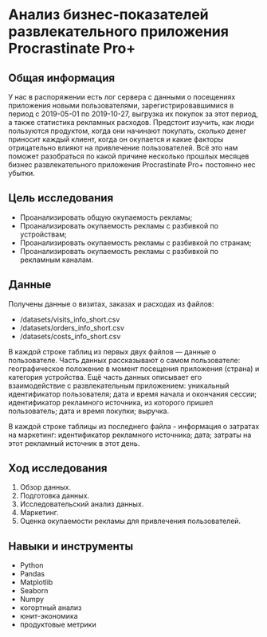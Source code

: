 # Анализ бизнес-показателей развлекательного приложения Procrastinate Pro+

## Общая информация

У нас в распоряжении есть лог сервера с данными о посещениях приложения новыми пользователями, зарегистрировавшимися в период с 2019-05-01 по 2019-10-27, выгрузка их покупок за этот период, а также статистика рекламных расходов. Предстоит изучить, как люди пользуются продуктом, когда они начинают покупать, сколько денег приносит каждый клиент, когда он окупается и какие факторы отрицательно влияют на привлечение пользователей. Всё это нам поможет разобраться по какой причине несколько прошлых месяцев бизнес развлекательного приложения Procrastinate Pro+ постоянно нес убытки.

## Цель исследования

- Проанализировать общую окупаемость рекламы;
- Проанализировать окупаемость рекламы с разбивкой по устройствам;
- Проанализировать окупаемость рекламы с разбивкой по странам;
- Проанализировать окупаемость рекламы с разбивкой по рекламным каналам.

## Данные

Получены данные о визитах, заказах и расходах из файлов:
 -   /datasets/visits_info_short.csv
 -   /datasets/orders_info_short.csv
 -   /datasets/costs_info_short.csv

В каждой строке таблиц из первых двух файлов — данные о пользователе. Часть данных рассказывают о самом пользователе: географическое положение в момент посещения приложения (страна) и категория устройства. Ещё часть данных описывает его взаимодействие с развлекательным приложением: уникальный идентификатор пользователя; дата и время начала и окончания сессии; идентификатор рекламного источника, из которого пришел пользователь; дата и время покупки; выручка.

В каждой строке таблицы из последнего файла - информация о затратах на маркетинг: идентификатор рекламного источника; дата; затраты на этот рекламный источник в этот день.
 
## Ход исследования

   1. Обзор данных.
   2. Подготовка данных.
   3. Исследовательский анализ данных.
   4. Маркетинг.
   5. Оценка окупаемости рекламы для привлечения пользователей.

## Навыки и инструменты
* Python
* Pandas
* Matplotlib
* Seaborn
* Numpy
* когортный анализ
* юнит-экономика
* продуктовые метрики